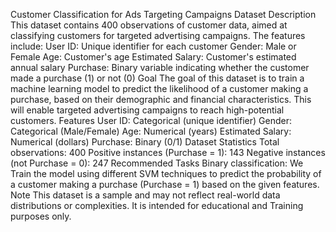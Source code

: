 Customer Classification for Ads Targeting Campaigns
Dataset Description
This dataset contains 400 observations of customer data, aimed at classifying customers for targeted advertising campaigns. The features include:
User ID: Unique identifier for each customer
Gender: Male or Female
Age: Customer's age
Estimated Salary: Customer's estimated annual salary
Purchase: Binary variable indicating whether the customer made a purchase (1) or not (0)
Goal
The goal of this dataset is to train a machine learning model to predict the likelihood of a customer making a purchase, based on their demographic and financial characteristics. This will enable targeted advertising campaigns to reach high-potential customers.
Features
User ID: Categorical (unique identifier)
Gender: Categorical (Male/Female)
Age: Numerical (years)
Estimated Salary: Numerical (dollars)
Purchase: Binary (0/1)
Dataset Statistics
Total observations: 400
Positive instances (Purchase = 1): 143
Negative instances (not Purchase = 0): 247
Recommended Tasks
Binary classification: We Train the model using different SVM techniques to predict the probability of a customer making a purchase (Purchase = 1) based on the given features.
Note
This dataset is a sample and may not reflect real-world data distributions or complexities. It is intended for educational and Training purposes only.
